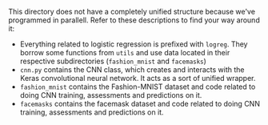 This directory does not have a completely unified structure because we've programmed in parallell. Refer to these descriptions to find your way around it:

- Everything related to logistic regression is prefixed with `logreg`. They borrow some functions from `utils` and use data located in their respective subdirectories (`fashion_mnist` and `facemasks`)
- `cnn.py` contains the CNN class, which creates and interacts with the Keras convolutional neural network. It acts as a sort of unified wrapper.
- `fashion_mnist` contains the Fashion-MNIST dataset and code related to doing CNN training, assessments and predictions on it.
- `facemasks` contains the facemask dataset and code related to doing CNN training, assessments and predictions on it.